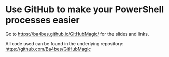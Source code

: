 # Use GitHub to make your PowerShell processes easier

Go to <https://ba4bes.github.io/GitHubMagic/> for the slides and links.

All code used can be found in the underlying repository:  
<https://github.com/Ba4bes/GitHubMagic>